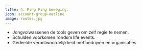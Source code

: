 ```yaml
---
title: 4. Ping Ping beweging.
icon: account-group-outline
image: routes.jpg
---
```

* Jongvolwassenen de tools geven om zelf regie te nemen.
* Schulden voorkomen rondom life events.
* Gedeelde verantwoordelijkheid met bedrijven en organisaties.